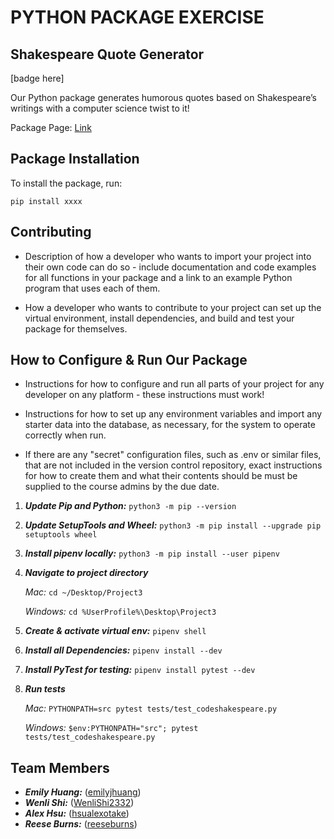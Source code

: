# PYTHON PACKAGE EXERCISE

## Shakespeare Quote Generator

[badge here]

Our Python package generates humorous quotes based on Shakespeare’s writings with a computer science twist to it!

Package Page: [Link](https://pypi.org/)

## Package Installation

To install the package, run:

```
pip install xxxx
```

## Contributing

- Description of how a developer who wants to import your project into their own code can do so - include documentation and code examples for all functions in your package and a link to an example Python program that uses each of them.

- How a developer who wants to contribute to your project can set up the virtual environment, install dependencies, and build and test your package for themselves.

## How to Configure & Run Our Package

- Instructions for how to configure and run all parts of your project for any developer on any platform - these instructions must work!

- Instructions for how to set up any environment variables and import any starter data into the database, as necessary, for the system to operate correctly when run.

- If there are any "secret" configuration files, such as .env or similar files, that are not included in the version control repository, exact instructions for how to create them and what their contents should be must be supplied to the course admins by the due date.

1. ***Update Pip and Python:*** ```python3 -m pip --version```

2. ***Update SetupTools and Wheel:*** ```python3 -m pip install --upgrade pip setuptools wheel ```

3. ***Install pipenv locally:*** ```python3 -m pip install --user pipenv```

4. ***Navigate to project directory***
   
      *Mac:* ```cd ~/Desktop/Project3```
   
      *Windows:* ```cd %UserProfile%\Desktop\Project3```

5. ***Create & activate virtual env:*** ```pipenv shell```

6. ***Install all Dependencies:*** ```pipenv install --dev```

7. ***Install PyTest for testing:*** ```pipenv install pytest --dev```

8. ***Run tests***
   
      *Mac:* ```PYTHONPATH=src pytest tests/test_codeshakespeare.py```
   
      *Windows:* ```$env:PYTHONPATH="src"; pytest tests/test_codeshakespeare.py```


## Team Members

- ***Emily Huang:*** ([emilyjhuang](https://github.com/emilyjhuang))
- ***Wenli Shi:*** ([WenliShi2332](https://github.com/WenliShi2332))
- ***Alex Hsu:*** ([hsualexotake](https://github.com/hsualexotake))
- ***Reese Burns:*** ([reeseburns](https://github.com/reeseburns))
